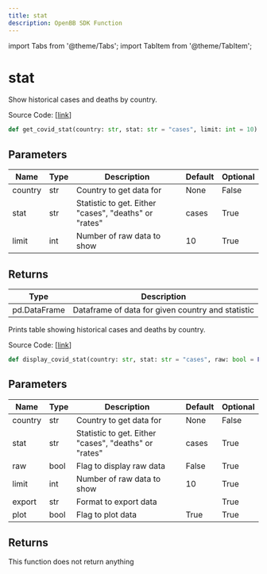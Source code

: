 ```yaml
---
title: stat
description: OpenBB SDK Function
---
```


import Tabs from '@theme/Tabs';
import TabItem from '@theme/TabItem';

# stat

<Tabs>
<TabItem value="model" label="Model" default>

Show historical cases and deaths by country.

Source Code: [[link](https://github.com/OpenBB-finance/OpenBBTerminal/tree/main/openbb_terminal/alternative/covid/covid_model.py#L136)]

```python
def get_covid_stat(country: str, stat: str = "cases", limit: int = 10) -> pd.DataFrame
```
## Parameters

| Name | Type | Description | Default | Optional |
| ---- | ---- | ----------- | ------- | -------- |
| country | str | Country to get data for | None | False |
| stat | str | Statistic to get.  Either "cases", "deaths" or "rates" | cases | True |
| limit | int | Number of raw data to show | 10 | True |

## Returns

| Type | Description |
| ---- | ----------- |
| pd.DataFrame | Dataframe of data for given country and statistic |



</TabItem>
<TabItem value="view" label="View">

Prints table showing historical cases and deaths by country.

Source Code: [[link](https://github.com/OpenBB-finance/OpenBBTerminal/tree/main/openbb_terminal/alternative/covid/covid_view.py#L172)]

```python
def display_covid_stat(country: str, stat: str = "cases", raw: bool = False, limit: int = 10, export: str = "", plot: bool = True) -> None
```
## Parameters

| Name | Type | Description | Default | Optional |
| ---- | ---- | ----------- | ------- | -------- |
| country | str | Country to get data for | None | False |
| stat | str | Statistic to get.  Either "cases", "deaths" or "rates" | cases | True |
| raw | bool | Flag to display raw data | False | True |
| limit | int | Number of raw data to show | 10 | True |
| export | str | Format to export data |  | True |
| plot | bool | Flag to plot data | True | True |

## Returns

This function does not return anything



</TabItem>
</Tabs>